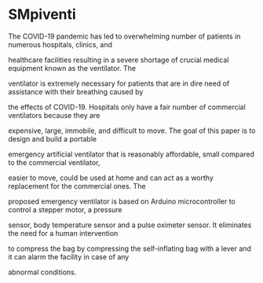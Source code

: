 # SMpiventi
The COVID-19 pandemic has led to overwhelming number of patients in numerous hospitals, clinics, and 

healthcare facilities resulting in a severe shortage of crucial medical equipment known as the ventilator. The 

ventilator is extremely necessary for patients that are in dire need of assistance with their breathing caused by 

the effects of COVID-19. Hospitals only have a fair number of commercial ventilators because they are 

expensive, large, immobile, and difficult to move. The goal of this paper is to design and build a portable 

emergency artificial ventilator that is reasonably affordable, small compared to the commercial ventilator, 

easier to move, could be used at home and can act as a worthy replacement for the commercial ones. The 

proposed emergency ventilator is based on Arduino microcontroller to control a stepper motor, a pressure 

sensor, body temperature sensor and a pulse oximeter sensor. It eliminates the need for a human intervention 

to compress the bag by compressing the self-inflating bag with a lever and it can alarm the facility in case of any 

abnormal conditions.
